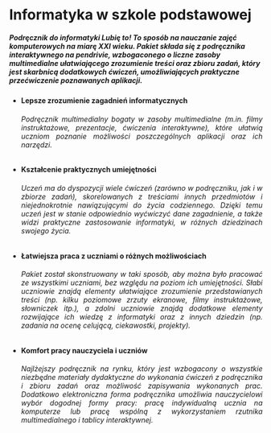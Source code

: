 Informatyka w szkole podstawowej
================================

<h5 align="justyfy"> Podręcznik do informatyki Lubię to! To sposób na nauczanie zajęć komputerowych na miarę XXI wieku. Pakiet składa się z podręcznika interaktywnego na pendrivie, wzbogaconego o liczne zasoby multimedialne ułatwiającego zrozumienie treści oraz zbioru zadań, który jest skarbnicą dodatkowych ćwiczeń, umożliwiających praktyczne przećwiczenie poznawanych aplikacji.</h5>
<ul >
<li> <b> Lepsze zrozumienie zagadnień informatycznych </b>
<br/> <h6 align="justify"> Podręcznik multimedialny bogaty w zasoby multimedialne (m.in. filmy instruktażowe, prezentacje, ćwiczenia interaktywne), które ułatwią uczniom poznanie możliwości poszczególnych aplikacji oraz ich narzędzi.</h6> </li>
<li> <b> Kształcenie praktycznych umiejętności </b>
<br/> <h6 align="justify"> Uczeń ma do dyspozycji wiele ćwiczeń (zarówno w podręczniku, jak i w zbiorze zadań), skorelowanych z treściami innych przedmiotów i niejednokrotnie nawiązującymi do życia codziennego. Dzięki temu uczeń jest w stanie odpowiednio wyćwiczyć dane zagadnienie, a także widzi praktyczne zastosowanie informatyki, w różnych dziedzinach swojego życia. </h6> </li>
<li> <b> Łatwiejsza praca z uczniami o różnych możliwościach </b>
<br/> <h6 align="justify">Pakiet został skonstruowany w taki sposób, aby można było pracować ze wszystkimi uczniami, bez względu na poziom ich umiejętności. Słabi uczniowie znajdą elementy ułatwiające zrozumienie przedstawianych treści (np. kilku poziomowe zrzuty ekranowe, filmy instruktażowe, słowniczek itp.), a zdolni uczniowie znajdą dodatkowe elementy rozwijające ich wiedzę z informatyki oraz z innych dziedzin (np. zadania na ocenę celującą, ciekawostki, projekty). </li>
<li> <b> Komfort pracy nauczyciela i uczniów </h6> </b>
<br/> <h6 align="justify"> Najlżejszy podręcznik na rynku, który jest wzbogacony o wszystkie niezbędne materiały dydaktyczne do wykonania ćwiczeń z podręcznika i zbioru zadań oraz możliwość zapisywania wykonanych prac. Dodatkowo elektroniczna forma podręcznika umożliwia nauczycielowi wybór dogodnej formy pracy: pracę indywidualną ucznia na komputerze lub pracę wspólną z wykorzystaniem rzutnika multimedialnego i tablicy interaktywnej. </h6> </li>
